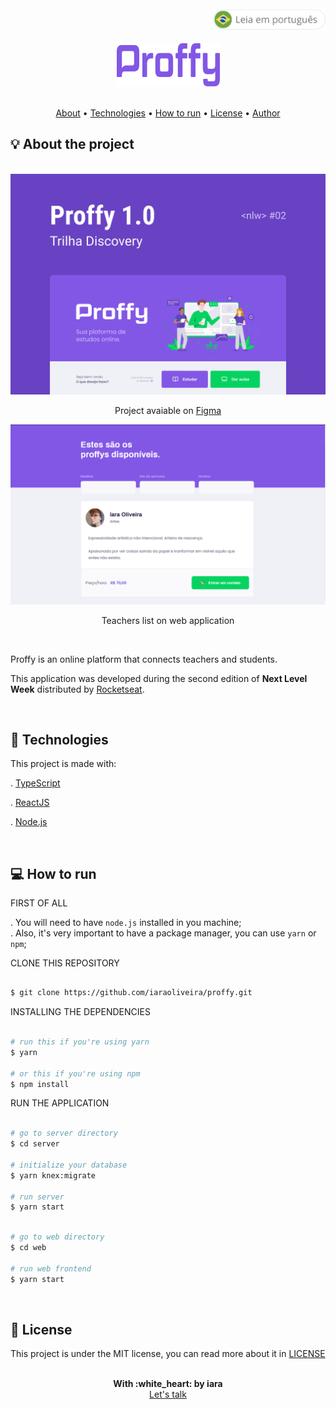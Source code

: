<div align="right" >
  <a href="./README.pt.md">
    <img src="./.github/lg-button-pt.png" alt="Leia isso em português" width="180px" ></img>
  </a>
</div>
<br/>

<div align="center">
 <img src="./.github/logo.png" alt="Proffy" />
</div>

<br/>
<p align="center">
 <a href="#about">About</a>  • 
 <a href="#technologies">Technologies</a>  •  
 <a href="#how-to-run">How to run</a>  •  
 <a href="#license">License</a>  •  
 <a href="#author">Author</a>
</p>


<a name="about"/>

## :bulb: About the project

<br/>

<div align="center">
  <img src="./.github/capa.png" alt="Project cover" width="800" >
  <p>Project avaiable on <a href="https://www.figma.com/file/GHGS126t7WYjnPZdRKChJF/Proffy-Web?node-id=0%3A1">Figma</a></p>
	<img  src=".github/teacherList.png"  alt="Teacher list page example" width="800" >
  <p>Teachers list on web application</p>
</div>

<br/>



Proffy is an online platform that connects teachers and students.

This application was developed during the second edition of <strong>Next Level Week</strong> distributed by [Rocketseat](https://rocketseat.com.br/).


<br/>
<a name="technologies"/>

## :rocket: Technologies

This project is made with:

. [TypeScript](https://www.typescriptlang.org/)<br/>

. [ReactJS](https://reactjs.org/)<br/>

. [Node.js](https://nodejs.org/en/)<br/>


<br/>
<a name="how-to-run"/>

## :computer: How to run


FIRST OF ALL

. You will need to have `node.js` installed in you machine; <br/>
. Also, it's very important to have a package manager, you can use `yarn` or `npm`; <br/>


CLONE THIS REPOSITORY

```sh

$ git clone https://github.com/iaraoliveira/proffy.git

```

INSTALLING THE DEPENDENCIES

```sh

# run this if you're using yarn
$ yarn

# or this if you're using npm
$ npm install

```

RUN THE APPLICATION

```sh

# go to server directory
$ cd server

# initialize your database
$ yarn knex:migrate

# run server
$ yarn start

```

```sh

# go to web directory
$ cd web

# run web frontend
$ yarn start

```

<br/>
<a name="license"/>

## :notebook_with_decorative_cover: License

This project is under the MIT license, you can read more about it in [LICENSE](./LICENSE)


<br/>
<a name="author"/>

<div align='center'>
  <strong>With :white_heart: by iara</strong>
  <br/>
  <a href="https://www.linkedin.com/in/iara/">Let's talk</a>
</div>

